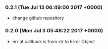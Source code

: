 ### 0.2.1 (Tue Jul 13 06:49:00 2017 +0000)

- change github repository

### 0.2.0 (Mon Jul 3 05:48:22 2017 +0000)

- err at callback is from str to Error Object

